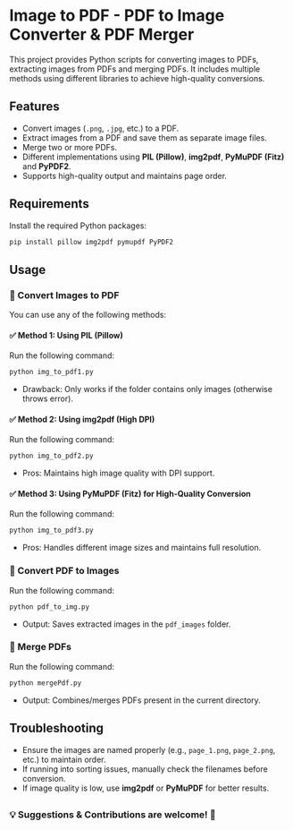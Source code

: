 # Image to PDF - PDF to Image Converter & PDF Merger

This project provides Python scripts for converting images to PDFs, extracting images from PDFs and merging PDFs. It includes multiple methods using different libraries to achieve high-quality conversions.

## Features
- Convert images (`.png`, `.jpg`, etc.) to a PDF.
- Extract images from a PDF and save them as separate image files.
- Merge two or more PDFs.
- Different implementations using **PIL (Pillow)**, **img2pdf**, **PyMuPDF (Fitz)** and **PyPDF2**.
- Supports high-quality output and maintains page order.


## Requirements
Install the required Python packages:
```bash
pip install pillow img2pdf pymupdf PyPDF2
```

## Usage

### 📌 Convert Images to PDF
You can use any of the following methods:

#### ✅ Method 1: Using PIL (Pillow)
Run the following command:
```bash
python img_to_pdf1.py
```

- Drawback: Only works if the folder contains only images (otherwise throws error).

#### ✅ Method 2: Using img2pdf (High DPI)
Run the following command:
```bash
python img_to_pdf2.py
```

- Pros: Maintains high image quality with DPI support.

#### ✅ Method 3: Using PyMuPDF (Fitz) for High-Quality Conversion
Run the following command:
```bash
python img_to_pdf3.py
```

- Pros: Handles different image sizes and maintains full resolution.

### 📌 Convert PDF to Images
Run the following command:
```bash
python pdf_to_img.py
```
- Output: Saves extracted images in the `pdf_images` folder.

### 📌 Merge PDFs
Run the following command:
```bash
python mergePdf.py
```
- Output: Combines/merges PDFs present in the current directory.

## Troubleshooting
- Ensure the images are named properly (e.g., `page_1.png`, `page_2.png`, etc.) to maintain order.
- If running into sorting issues, manually check the filenames before conversion.
- If image quality is low, use **img2pdf** or **PyMuPDF** for better results.

##

### 💡 Suggestions & Contributions are welcome! 🚀